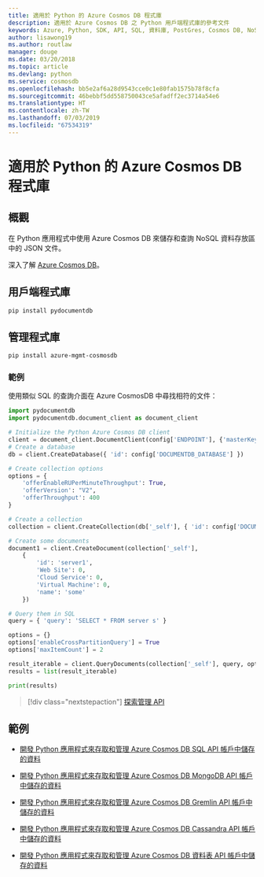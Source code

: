 ```yaml
---
title: 適用於 Python 的 Azure Cosmos DB 程式庫
description: 適用於 Azure Cosmos DB 之 Python 用戶端程式庫的參考文件
keywords: Azure, Python, SDK, API, SQL, 資料庫, PostGres, Cosmos DB, NoSQL
author: lisawong19
ms.author: routlaw
manager: douge
ms.date: 03/20/2018
ms.topic: article
ms.devlang: python
ms.service: cosmosdb
ms.openlocfilehash: bb5e2af6a28d9543cce0c1e80fab1575b78f8cfa
ms.sourcegitcommit: 46bebbf5dd558750043ce5afadff2ec3714a54e6
ms.translationtype: HT
ms.contentlocale: zh-TW
ms.lasthandoff: 07/03/2019
ms.locfileid: "67534319"
---
```

# <a name="azure-cosmos-db-libraries-for-python"></a>適用於 Python 的 Azure Cosmos DB 程式庫

## <a name="overview"></a>概觀

在 Python 應用程式中使用 Azure Cosmos DB 來儲存和查詢 NoSQL 資料存放區中的 JSON 文件。

深入了解 [Azure Cosmos DB](https://docs.microsoft.com/azure/cosmos-db/introduction)。

## <a name="client-library"></a>用戶端程式庫
 ```bash
pip install pydocumentdb
 ```

## <a name="management-library"></a>管理程式庫
```bash
pip install azure-mgmt-cosmosdb
```

### <a name="example"></a>範例

使用類似 SQL 的查詢介面在 Azure CosmosDB 中尋找相符的文件：

```python
import pydocumentdb
import pydocumentdb.document_client as document_client

# Initialize the Python Azure Cosmos DB client
client = document_client.DocumentClient(config['ENDPOINT'], {'masterKey': config['MASTERKEY']})
# Create a database
db = client.CreateDatabase({ 'id': config['DOCUMENTDB_DATABASE'] })

# Create collection options
options = {
    'offerEnableRUPerMinuteThroughput': True,
    'offerVersion': "V2",
    'offerThroughput': 400
}

# Create a collection
collection = client.CreateCollection(db['_self'], { 'id': config['DOCUMENTDB_COLLECTION'] }, options)

# Create some documents
document1 = client.CreateDocument(collection['_self'],
    { 
        'id': 'server1',
        'Web Site': 0,
        'Cloud Service': 0,
        'Virtual Machine': 0,
        'name': 'some' 
    })

# Query them in SQL
query = { 'query': 'SELECT * FROM server s' }    

options = {} 
options['enableCrossPartitionQuery'] = True
options['maxItemCount'] = 2

result_iterable = client.QueryDocuments(collection['_self'], query, options)
results = list(result_iterable)

print(results)
```
> [!div class="nextstepaction"]
> [探索管理 API](/python/api/overview/azure/cosmosdb/management)

## <a name="samples"></a>範例

* [開發 Python 應用程式來存取和管理 Azure Cosmos DB SQL API 帳戶中儲存的資料](https://github.com/Azure-Samples/azure-cosmos-db-python-getting-started.git)

* [開發 Python 應用程式來存取和管理 Azure Cosmos DB MongoDB API 帳戶中儲存的資料](https://github.com/Azure-Samples/CosmosDB-Flask-Mongo-Sample.git)

* [開發 Python 應用程式來存取和管理 Azure Cosmos DB Gremlin API 帳戶中儲存的資料](https://github.com/Azure-Samples/azure-cosmos-db-graph-python-getting-started.git)

* [開發 Python 應用程式來存取和管理 Azure Cosmos DB Cassandra API 帳戶中儲存的資料](https://github.com/Azure-Samples/azure-cosmos-db-cassandra-python-getting-started.git)

* [開發 Python 應用程式來存取和管理 Azure Cosmos DB 資料表 API 帳戶中儲存的資料](https://github.com/Azure-Samples/storage-python-getting-started.git)



